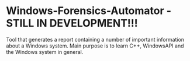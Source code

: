 # Windows-Forensics-Automator - STILL IN DEVELOPMENT!!!
Tool that generates a report containing a number of important information about a Windows system. Main purpose is to learn C++, WindowsAPI and the Windows system in general.
